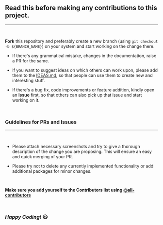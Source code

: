 ## Read this before making any contributions to this project.
---
<br>

**Fork** this repository and preferably create a new branch (using ```git checkout -b ${BRANCH_NAME}```) on your system and start working on the change there.

- If there's any grammatical mistake, changes in the documentation, raise a PR for the same.

- If you want to suggest ideas on which others can work upon, please add them to the [IDEAS.md](IDEAS.md), so that people can use them to create new and interesting stuff.

- If there's a bug fix, code improvements or feature addition, kindly open an **Issue** first, so that others can also pick up that issue and start working on it.

<br>

### Guidelines for PRs and Issues
---
<br>

- Please attach necessary screenshots and try to give a thorough description of the change you are proposing. This will ensure an easy and quick merging of your PR.

- Please try not to delete any currently implemented functionality or add additional packages for minor changes.

<br>

**Make sure you add yourself to the Contributors list using [@all-contributors](https://github.com/all-contributors/all-contributors)**

<br>

### *Happy Coding!* 😃
